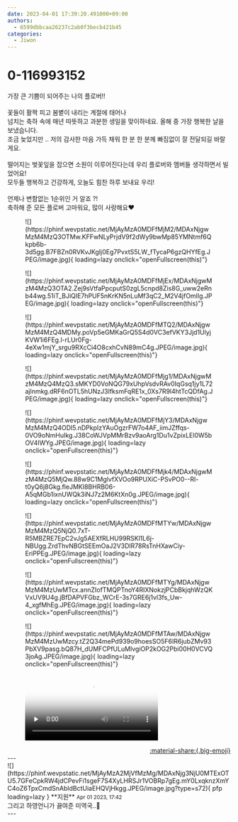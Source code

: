 ```yaml
---
date: 2023-04-01 17:39:20.491000+09:00
authors:
  - 6599dbbcaa26237c2ab0f3becb421b45
categories:
  - Jiwon
---
```


# 0-116993152

<div class="post-container" markdown="1">
<div class="content-container md-sidebar__scrollwrap" markdown="1">

가장 큰 기쁨이 되어주는 나의 플로버!!<br><br>꽃들이 활짝 피고 봄볕이 내리는 계절에 태어나<br>넘치는 축하 속에 매년 따뜻하고 과분한 생일을 맞이하네요. 올해 중 가장 행복한 날을 보냈습니다.<br>조금 늦었지만 .. 저의 감사한 마음 가득 채워 한 분 한 분께 빠짐없이 잘 전달되길 바랄게요.<br><br>떨어지는 벚꽃잎을 잡으면 소원이 이루어진다는데 우리 플로버와 멤버들 생각하면서 빌었어요!<br>모두들 행복하고 건강하게, 오늘도 힘찬 하루 보내요 우리! <br><br>언제나 변함없는 1순위인 거 알죠 ?!<br>축하해 준 모든 플로버 고마워요, 많이 사랑해요❤️
<figure markdown="1">
![](https://phinf.wevpstatic.net/MjAyMzA0MDFfMjM2/MDAxNjgwMzM4MzQ3OTMw.KFFwNLyPrjdV9f2dWy9bwMp85YMNtmf6Qkpb6b-3d5gg.B7FBZn0RVKvJKgIj0Eg7PvxtS5LW_fTycaP6gzQHYfEg.JPEG/image.jpg){ loading=lazy onclick="openFullscreen(this)"}
</figure>

<figure markdown="1">
![](https://phinf.wevpstatic.net/MjAyMzA0MDFfMjEx/MDAxNjgwMzM4MzQ3OTA2.Zej9sVtfaPpcputS0zgL5cnpd8Zis8G_uww2eRnb44wg.51iT_BJiQIE7hPUF5nKrKN5nLuMf3qC2_M2V4jfOmlIg.JPEG/image.jpg){ loading=lazy onclick="openFullscreen(this)"}
</figure>

<figure markdown="1">
![](https://phinf.wevpstatic.net/MjAyMzA0MDFfMTQ2/MDAxNjgwMzM4MzQ4MDMy.poVp5eGMKaGrQ5S4d0VC3efVKY3Jjd1UlyjKVW1i6FEg.l-rLUr0Fg-4eXw1mjY_srgu9RXcCi4O8cxhCvN89mC4g.JPEG/image.jpg){ loading=lazy onclick="openFullscreen(this)"}
</figure>

<figure markdown="1">
![](https://phinf.wevpstatic.net/MjAyMzA0MDFfMjg1/MDAxNjgwMzM4MzQ4MzQ3.sMKYD0VoNQG79xUhpVsdvRAv0IqGsq1jy1L72ajlnmkg.dRF6nOTL5hUNzJ3IfksmFqRE1x_0Xs7R9l4htTcQDfAg.JPEG/image.jpg){ loading=lazy onclick="openFullscreen(this)"}
</figure>

<figure markdown="1">
![](https://phinf.wevpstatic.net/MjAyMzA0MDFfMjY3/MDAxNjgwMzM4MzQ4ODI5.nDPkpIzYAuOgzrFW7o4AF_iimJZffqs-0VO9oNmHuIkg.J38CoWJVpMMrBzv9aoArg1Du1vZpixLEl0W5bOV4IWYg.JPEG/image.jpg){ loading=lazy onclick="openFullscreen(this)"}
</figure>

<figure markdown="1">
![](https://phinf.wevpstatic.net/MjAyMzA0MDFfMjk4/MDAxNjgwMzM4MzQ5MjQw.88w9C1MglvfXVOo9RPUXiC-PSvPO0--Rl-t0yQ6j8Gkg.fleJMKI8BHRB06-A5qMGb1ixnUWQk3iNJ7z2M6KtXn0g.JPEG/image.jpg){ loading=lazy onclick="openFullscreen(this)"}
</figure>

<figure markdown="1">
![](https://phinf.wevpstatic.net/MjAyMzA0MDFfMTYw/MDAxNjgwMzM4MzQ5NjQ0.7xT-R5MBZRE7EpC2vJg5AEXfRLHU99RSKl1L6j-NBUgg.ZrdThvNBGtSEEmOaJ2V3DlR78RsTnHXawCiy-EriPPEg.JPEG/image.jpg){ loading=lazy onclick="openFullscreen(this)"}
</figure>

<figure markdown="1">
![](https://phinf.wevpstatic.net/MjAyMzA0MDFfMTYg/MDAxNjgwMzM4MzUwMTcx.annZIofTMQPTnoY4RIXNokzjPCbBkjqhWzQKVxUV9U4g.jBfDAPVFGbz_WCrE-3s7GRE6j1vl3fs_Uw-4_xgfMhEg.JPEG/image.jpg){ loading=lazy onclick="openFullscreen(this)"}
</figure>

<figure markdown="1">
![](https://phinf.wevpstatic.net/MjAyMzA0MDFfMTAw/MDAxNjgwMzM4MzUwMzcy.tZ2Q34mePd939o9hoesSO5F6IR6jubZMv93PbXV9pasg.bQ87H_dUMFCPfULuMlvgiOP2kOG2Pbi00H0VCVQ3joAg.JPEG/image.jpg){ loading=lazy onclick="openFullscreen(this)"}
</figure>


<figure markdown="1">
<video controls="controls" preload="none" poster="/assets/videos/weverse_3-396369-thumb.jpg">
<source src="/assets/videos/weverse_3-396369.mp4#t=1" type="video/mp4">
Your browser does not support the video tag.
</video>
</figure>


</div>
</div>

<div style="text-align: right;" markdown="1">
<a href="https://weverse.io/fromis9/artist/0-116993152" style="text-align: right;">:material-share:{.big-emoji}</a>
</div>
---

<div class="comments-container md-sidebar__scrollwrap" markdown="1">
<div class="comment" markdown="1">
<div class='id-container' markdown="1">
![](https://phinf.wevpstatic.net/MjAyMzA2MjVfMzMg/MDAxNjg3NjU0MTExOTU5.7GFeCpkRW4jdCPevFi1sgeF7S4XyLHRSJr1VOBRp7gEg.mY0LxqknzXmYC4oZ6TpxCmdSnAbldBctUiaEHQVjHkgg.JPEG/image.jpg?type=s72){ pfp loading=lazy }
**<span class="artist">지원</span>** <small>Apr 01 2023, 17:42</small><br>
</div>
<div class='comment-body' markdown="1">
그리고 하영언니가 끓여준 미역국..🎂 
</div>
</div>
</div>
---
